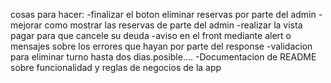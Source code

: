 cosas para hacer:
-finalizar el boton eliminar reservas por parte del admin
-mejorar como mostrar las reservas de parte del admin
-realizar la vista pagar para que cancele su deuda
-aviso en el front mediante alert o mensajes sobre los errores que hayan por parte del response
-validacion para eliminar turno hasta dos dias.posible....
-Documentacion de README sobre funcionalidad y reglas de negocios de la app